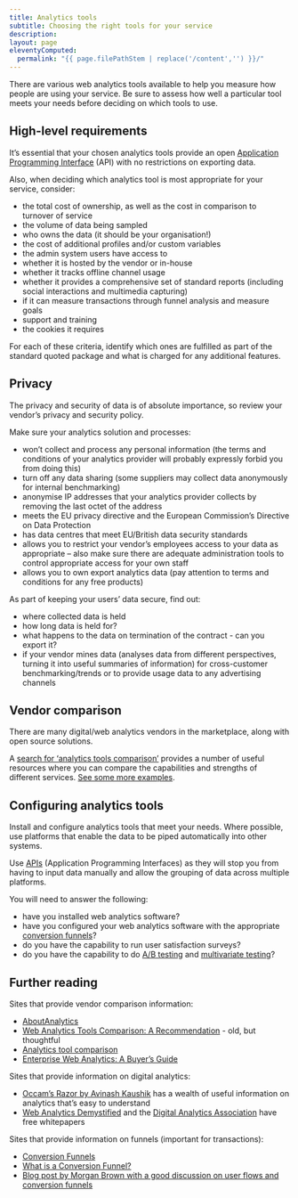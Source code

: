 ```yaml
---
title: Analytics tools
subtitle: Choosing the right tools for your service
description:
layout: page
eleventyComputed:
  permalink: "{{ page.filePathStem | replace('/content','') }}/"
---
```


There are various web analytics tools available to help you measure how people are using your service. Be sure to assess how well a particular tool meets your needs before deciding on which tools to use.

## High-level requirements

It’s essential that your chosen analytics tools provide an open [Application Programming Interface](https://web.archive.org/web/20150324173624/https://www.gov.uk/service-manual/making-software/apis.html) (API) with no restrictions on exporting data.

Also, when deciding which analytics tool is most appropriate for your service, consider:

- the total cost of ownership, as well as the cost in comparison to turnover of service
- the volume of data being sampled
- who owns the data (it should be your organisation!)
- the cost of additional profiles and/or custom variables
- the admin system users have access to
- whether it is hosted by the vendor or in-house
- whether it tracks offline channel usage
- whether it provides a comprehensive set of standard reports (including social interactions and multimedia capturing)
- if it can measure transactions through funnel analysis and measure goals
- support and training
- the cookies it requires

For each of these criteria, identify which ones are fulfilled as part of the standard quoted package and what is charged for any additional features.

## Privacy

The privacy and security of data is of absolute importance, so review your vendor’s privacy and security policy.

Make sure your analytics solution and processes:

- won’t collect and process any personal information (the terms and conditions of your analytics provider will probably expressly forbid you from doing this)
- turn off any data sharing (some suppliers may collect data anonymously for internal benchmarking)
- anonymise IP addresses that your analytics provider collects by removing the last octet of the address
- meets the EU privacy directive and the European Commission’s Directive on Data Protection
- has data centres that meet EU/British data security standards
- allows you to restrict your vendor’s employees access to your data as appropriate – also make sure there are adequate administration tools to control appropriate access for your own staff
- allows you to own export analytics data (pay attention to terms and conditions for any free products)

As part of keeping your users’ data secure, find out:

- where collected data is held
- how long data is held for?
- what happens to the data on termination of the contract - can you export it?
- if your vendor mines data (analyses data from different perspectives, turning it into useful summaries of information) for cross-customer benchmarking/trends or to provide usage data to any advertising channels

## Vendor comparison

There are many digital/web analytics vendors in the marketplace, along with open source solutions.

A [search for ‘analytics tools comparison’](https://web.archive.org/web/20150324173624/https://www.bing.com/search?q=analytics+tools+comparison) provides a number of useful resources where you can compare the capabilities and strengths of different services. [See some more examples](#further-reading).

## Configuring analytics tools

Install and configure analytics tools that meet your needs. Where possible, use platforms that enable the data to be piped automatically into other systems.

Use [APIs](https://web.archive.org/web/20150324173624/https://en.wikipedia.org/wiki/Application_programming_interface) (Application Programming Interfaces) as they will stop you from having to input data manually and allow the grouping of data across multiple platforms.

You will need to answer the following:

- have you installed web analytics software?
- have you configured your web analytics software with the appropriate [conversion funnels](https://web.archive.org/web/20150324173624/https://en.wikipedia.org/wiki/Conversion_funnel)?
- do you have the capability to run user satisfaction surveys?
- do you have the capability to do [A/B testing](https://web.archive.org/web/20150324173624/https://en.wikipedia.org/wiki/Ab_testing) and [multivariate testing](https://web.archive.org/web/20150324173624/https://en.wikipedia.org/wiki/Multivariate_testing)?

## Further reading

Sites that provide vendor comparison information:

- [AboutAnalytics](https://web.archive.org/web/20150324173624/http://www.aboutanalytics.com/)
- [Web Analytics Tools Comparison: A Recommendation](https://web.archive.org/web/20150324173624/http://www.kaushik.net/avinash/web-analytics-tools-comparison-a-recommendation/) - old, but thoughtful
- [Analytics tool comparison](https://web.archive.org/web/20150324173624/http://www.slideshare.net/shvmdhwn/analytics-tool-comparison)
- [Enterprise Web Analytics: A Buyer’s Guide](https://web.archive.org/web/20150324173624/http://marketingland.com/buyers-guides/enterprise-web-analytics-tools-in-the-facebook-era-a-buyers-guide)

Sites that provide information on digital analytics:

- [Occam’s Razor by Avinash Kaushik](http://www.kaushik.net/avinash/) has a wealth of useful information on analytics that’s easy to understand
- [Web Analytics Demystified](https://web.archive.org/web/20150324173624/http://www.webanalyticsdemystified.com/) and the [Digital Analytics Association](https://web.archive.org/web/20150324173624/http://www.digitalanalyticsassociation.org/) have free whitepapers

Sites that provide information on funnels (important for transactions):

- [Conversion Funnels](https://web.archive.org/web/20150324173624/http://wiki.clicktale.com/Article/Conversion_Funnels)
- [What is a Conversion Funnel?](https://web.archive.org/web/20150324173624/http://www.webics.com.au/blog/conversion-tracking/conversion-funnel/)
- [Blog post by Morgan Brown with a good discussion on user flows and conversion funnels](http://www.smashingmagazine.com/2012/01/04/stop-designing-pages-start-designing-flows/)
